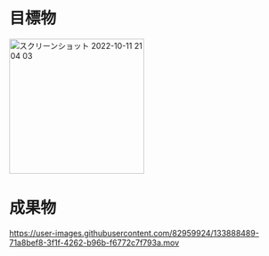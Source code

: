 # 目標物
<img width="242" alt="スクリーンショット 2022-10-11 21 04 03" src="https://user-images.githubusercontent.com/82959924/195084691-f121cc12-fe24-43f5-8ece-56a544d40d42.png">

# 成果物
https://user-images.githubusercontent.com/82959924/133888489-71a8bef8-3f1f-4262-b96b-f6772c7f793a.mov

